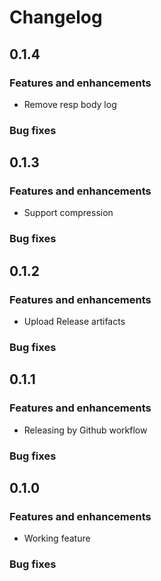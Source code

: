 # Changelog

<!-- markdownlint-disable MD024 -->

## 0.1.4

### Features and enhancements

* Remove resp body log

### Bug fixes

## 0.1.3

### Features and enhancements

* Support compression

### Bug fixes

## 0.1.2

### Features and enhancements

* Upload Release artifacts

### Bug fixes

## 0.1.1

### Features and enhancements

* Releasing by Github workflow

### Bug fixes

## 0.1.0

### Features and enhancements

* Working feature

### Bug fixes
